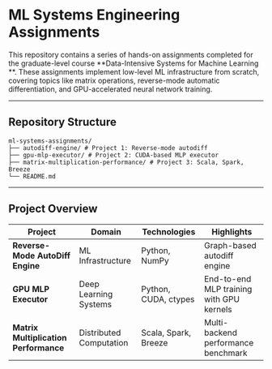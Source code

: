 # ML Systems Engineering Assignments

This repository contains a series of hands-on assignments completed for the graduate-level course **Data-Intensive Systems for Machine Learning **. These assignments implement low-level ML infrastructure from scratch, covering topics like matrix operations, reverse-mode automatic differentiation, and GPU-accelerated neural network training.

---

##  Repository Structure

```
ml-systems-assignments/
├── autodiff-engine/ # Project 1: Reverse-mode autodiff
├── gpu-mlp-executor/ # Project 2: CUDA-based MLP executor 
├── matrix-multiplication-performance/ # Project 3: Scala, Spark, Breeze
└── README.md 
```

---

##  Project Overview

| Project                             | Domain                  | Technologies                     | Highlights |
|-------------------------------------|--------------------------|----------------------------------|------------|
| **Reverse-Mode AutoDiff Engine**    | ML Infrastructure         | Python, NumPy                    | Graph-based autodiff engine         |
| **GPU MLP Executor**                | Deep Learning Systems     | Python, CUDA, ctypes             | End-to-end MLP training with GPU kernels |
| **Matrix Multiplication Performance** | Distributed Computation   | Scala, Spark, Breeze              | Multi-backend performance benchmark |

